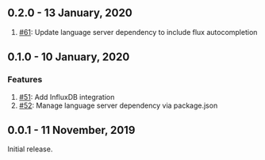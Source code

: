 ## 0.2.0 - 13 January, 2020
1. [#61](https://github.com/influxdata/vsflux/pull/61): Update language server dependency to include flux autocompletion

## 0.1.0 - 10 January, 2020
### Features
1. [#51](https://github.com/influxdata/vsflux/pull/51): Add InfluxDB integration
1. [#52](https://github.com/influxdata/vsflux/pull/52): Manage language server dependency via package.json

## 0.0.1 - 11 November, 2019

Initial release.
